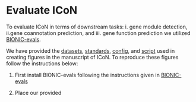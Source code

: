 # Evaluate ICoN
To evaluate ICoN in terms of downstream tasks: i. gene module detection, ii.gene coannotation prediction, and  iii. gene function prediction we utilized [BIONIC-evals](https://github.com/duncster94/BIONIC-evals).

We have provided the [datasets](https://github.com/Murali-group/ICoN/tree/main/eval/datasets/), [standards](https://github.com/Murali-group/ICoN/tree/main/eval/standards), [config](https://github.com/Murali-group/ICoN/tree/main/eval/config/), and [script](https://github.com/Murali-group/ICoN/tree/main/eval/script) used in creating figures in the manuscript of ICoN. To reproduce these figures follow the instructions below:
1. First install BIONIC-evals following the instructions given in [BIONIC-evals](https://github.com/duncster94/BIONIC-evals)
2. Place our provided <script> folder in <BIONIC-evals/bioniceval> folder. 
3. Now replace the following folders in <BIONIC-evals/bioniceval> with our provided folders [here](https://github.com/Murali-group/ICoN/tree/main/eval):
   i. datasets
   ii. config
   iii. standards
   
   **Note**: We have provided some files in .zip format. Please extract them before proceeding.

## i. Comparative analysis between ICoN and other network integration models (and input networks):
1. Run BIONIC-evals with config <config/single_runs/yeast.json>
2. Then run:
   ```
   python paper_plots.py <bionic_eval_results_folder>
   ```

## ii. Ablation study of ICoN:
### Co-attention
1. Run BIONIC-evals with config <config/single_runs/ablation_nocoattn.json>
2. Then run:
   ```
   python ablation_study_coattn.py <bionic_eval_results_folder>
   ```
### Noise induction module
1. Run BIONIC-evals with config <config/single_runs/ablation_nonoise.json>
2. Then run:
   ```
   python ablation_study_noise.py <bionic_eval_results_folder>
   ```

## iii. Co-attention coeffcient:
Run:
   ```
   python co_attention_weights-lineplot.py <bionic_eval_datasets_folder>
   ```

## iv. Robustness to noise:
1. Run BIONIC-evals with config <config/single_runs/noisyinput_icon_bionic_union.json>
2. Then run:
   ```
   python noise_robustness.py <bionic_eval_results_folder>
   ```
